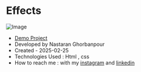 # Effects

![Image](https://github.com/user-attachments/assets/a34afc64-b887-4e79-a63a-a95634b09da9)
 
- [Demo Project](https://nastaranghorbanpour.github.io/Effects/)
- Developed by Nastaran Ghorbanpour
- Created - 2025-02-25
- Technologies Used : Html , css 
- How to reach me : with my 
[instagram](https://www.instagram.com/nestacode.lab/) and 
[linkedin](https://www.linkedin.com/in/nastaran-ghorbanpour-027a7b349/)
